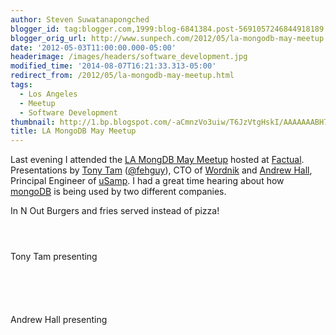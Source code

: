 ```yaml
---
author: Steven Suwatanapongched
blogger_id: tag:blogger.com,1999:blog-6841384.post-5691057246844918189
blogger_orig_url: http://www.sunpech.com/2012/05/la-mongodb-may-meetup.html
date: '2012-05-03T11:00:00.000-05:00'
headerimage: /images/headers/software_development.jpg
modified_time: '2014-08-07T16:21:33.313-05:00'
redirect_from: /2012/05/la-mongodb-may-meetup.html
tags:
  - Los Angeles
  - Meetup
  - Software Development
thumbnail: http://1.bp.blogspot.com/-aCmnzVo3uiw/T6JzVtgHskI/AAAAAAABH7c/zsaOYWt3MG0/s600/2012-05-02+at+19-28-21.jpg
title: LA MongoDB May Meetup
---
```



Last evening I attended the <a href="http://www.meetup.com/Los-Angeles-MongoDB-User-Group/events/58856492/">LA MongDB May Meetup</a> hosted at <a href="http://www.factual.com/">Factual</a>. Presentations by <a href="http://www.linkedin.com/in/tonytam">Tony Tam</a> (<a href="http://twitter.com/fehguy">@fehguy</a>), CTO of <a href="http://www.wordnik.com/">Wordnik</a> and <a href="http://www.linkedin.com/profile/view?id=17938166">Andrew Hall</a>, Principal Engineer of <a href="http://www.usamp.com/">uSamp</a>. I had a great time hearing about how <a href="http://www.mongodb.org/">mongoDB</a> is being used by two different companies.

In N Out Burgers and fries served instead of pizza!
<a href="http://1.bp.blogspot.com/-aCmnzVo3uiw/T6JzVtgHskI/AAAAAAABH7c/zsaOYWt3MG0/s600/2012-05-02+at+19-28-21.jpg" alt="" ><img   border="0"  src="http://1.bp.blogspot.com/-aCmnzVo3uiw/T6JzVtgHskI/AAAAAAABH7c/zsaOYWt3MG0/s320/2012-05-02+at+19-28-21.jpg" alt=""  /></a>

<a href="http://1.bp.blogspot.com/-JOF1BevyswI/T6JzWqCQbqI/AAAAAAABH7k/O8GaXrQd_iY/s600/2012-05-02+at+19-28-28.jpg" alt="" ><img   border="0"  src="http://1.bp.blogspot.com/-JOF1BevyswI/T6JzWqCQbqI/AAAAAAABH7k/O8GaXrQd_iY/s320/2012-05-02+at+19-28-28.jpg" alt=""  /></a>

<a href="http://3.bp.blogspot.com/-NtAjMcZR48M/T6JzXPvZkJI/AAAAAAABH7s/awPY2ETiBt8/s600/2012-05-02+at+19-29-21.jpg" alt="" ><img   border="0"  src="http://3.bp.blogspot.com/-NtAjMcZR48M/T6JzXPvZkJI/AAAAAAABH7s/awPY2ETiBt8/s320/2012-05-02+at+19-29-21.jpg" alt=""  /></a>

<a href="http://3.bp.blogspot.com/-EzYedX7DEsI/T6JzY6EKmkI/AAAAAAABH8E/8GclQ86xJdg/s600/2012-05-02+at+19-31-54.jpg" alt="" ><img   border="0"  src="http://3.bp.blogspot.com/-EzYedX7DEsI/T6JzY6EKmkI/AAAAAAABH8E/8GclQ86xJdg/s320/2012-05-02+at+19-31-54.jpg" alt=""  /></a>

Tony Tam presenting
<a href="http://4.bp.blogspot.com/-4L2Br5BP3UM/T6Jzc-7jyoI/AAAAAAABH8k/qjSLEGPIjnA/s600/2012-05-02+at+19-41-58.jpg" alt="" ><img   border="0"  src="http://4.bp.blogspot.com/-4L2Br5BP3UM/T6Jzc-7jyoI/AAAAAAABH8k/qjSLEGPIjnA/s320/2012-05-02+at+19-41-58.jpg" alt=""  /></a>

<a href="http://1.bp.blogspot.com/-Ux2uwsewWk0/T6JzgV6R-YI/AAAAAAABH9M/W6Z0pMFRmyU/s600/2012-05-02+at+19-47-55.jpg" alt="" ><img   border="0"  src="http://1.bp.blogspot.com/-Ux2uwsewWk0/T6JzgV6R-YI/AAAAAAABH9M/W6Z0pMFRmyU/s320/2012-05-02+at+19-47-55.jpg" alt=""  /></a>

<a href="http://4.bp.blogspot.com/-L49fExXpbq0/T6JzkHgiR7I/AAAAAAABH98/_XTFWMXFpGo/s600/2012-05-02+at+19-59-23.jpg" alt="" ><img   border="0"  src="http://4.bp.blogspot.com/-L49fExXpbq0/T6JzkHgiR7I/AAAAAAABH98/_XTFWMXFpGo/s320/2012-05-02+at+19-59-23.jpg" alt=""  /></a>

<a href="http://4.bp.blogspot.com/-LjO9Uhd896A/T6Jze1BcYkI/AAAAAAABH88/eVaxF2jJZ8k/s600/2012-05-02+at+19-45-29.jpg" alt="" ><img   border="0"  src="http://4.bp.blogspot.com/-LjO9Uhd896A/T6Jze1BcYkI/AAAAAAABH88/eVaxF2jJZ8k/s320/2012-05-02+at+19-45-29.jpg" alt=""  /></a>

<a href="http://2.bp.blogspot.com/-QkH2wdYHDKc/T6Jzo0vp6mI/AAAAAAABH-s/viqpaeFFfkI/s600/2012-05-02+at+20-09-52.jpg" alt="" ><img   border="0"  src="http://2.bp.blogspot.com/-QkH2wdYHDKc/T6Jzo0vp6mI/AAAAAAABH-s/viqpaeFFfkI/s320/2012-05-02+at+20-09-52.jpg" alt=""  /></a>

<a href="http://1.bp.blogspot.com/-cWIpR5wGFUA/T6Jzq6IwsmI/AAAAAAABH-8/QVpqiSgKqNM/s600/2012-05-02+at+20-10-50.jpg" alt="" ><img   border="0"  src="http://1.bp.blogspot.com/-cWIpR5wGFUA/T6Jzq6IwsmI/AAAAAAABH-8/QVpqiSgKqNM/s320/2012-05-02+at+20-10-50.jpg" alt=""  /></a>

Andrew Hall presenting
<a href="http://3.bp.blogspot.com/-VETaVUp3yEo/T6JzrbXVFzI/AAAAAAABH_E/2Qo-EMaeeIU/s600/2012-05-02+at+20-20-51.jpg" alt="" ><img   border="0"  src="http://3.bp.blogspot.com/-VETaVUp3yEo/T6JzrbXVFzI/AAAAAAABH_E/2Qo-EMaeeIU/s320/2012-05-02+at+20-20-51.jpg" alt=""  /></a>

<a href="http://4.bp.blogspot.com/-MxXH08WkhUw/T6JztcTWn1I/AAAAAAABH_c/pzaIXlG1E9M/s600/2012-05-02+at+20-25-29.jpg" alt="" ><img   border="0"  src="http://4.bp.blogspot.com/-MxXH08WkhUw/T6JztcTWn1I/AAAAAAABH_c/pzaIXlG1E9M/s320/2012-05-02+at+20-25-29.jpg" alt=""  /></a>

<a href="http://3.bp.blogspot.com/-ZGNdms3LJo0/T6Jzz2aM2cI/AAAAAAABIAU/DYXmr3HOWDo/s600/2012-05-02+at+20-59-38.jpg" alt="" ><img   border="0"  src="http://3.bp.blogspot.com/-ZGNdms3LJo0/T6Jzz2aM2cI/AAAAAAABIAU/DYXmr3HOWDo/s320/2012-05-02+at+20-59-38.jpg" alt=""  /></a>

<a href="http://2.bp.blogspot.com/-Q-VZKVFth1A/T6Jz1LsYH0I/AAAAAAABIAk/15Sy4MAJct0/s600/2012-05-02+at+21-01-02.jpg" alt="" ><img   border="0"  src="http://2.bp.blogspot.com/-Q-VZKVFth1A/T6Jz1LsYH0I/AAAAAAABIAk/15Sy4MAJct0/s320/2012-05-02+at+21-01-02.jpg" alt=""  /></a>